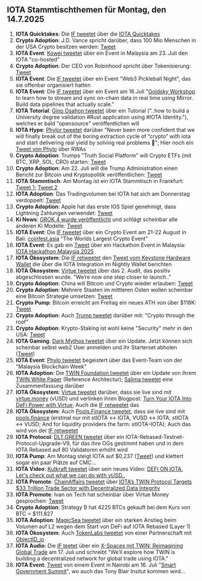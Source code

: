 ## IOTA Stammtischthemen für Montag, den 14.7.2025

1. **IOTA Quicktakes**: Die [IF tweetet](https://x.com/iota/status/1942146819133247679) über die [IOTA Quicktakes](https://youtu.be/OxMddNblHBA)
2. **Crypto Adoption**: J.D. Vance spricht darüber, dass 100 Mio Menschen in der USA Crypto besitzen werden: [Tweet](https://x.com/Vivek4real_/status/1942486229297291625)
3. **IOTA Event**: [Kowei tweetet](https://x.com/kowei1995/status/1942568969136922997) über ein Event in Malaysia am 23. Juli den IOTA "co-hosted"
4. **Crypto Adoption**: Der CEO von Robinhood spricht über Tokenisierung: [Tweet](https://x.com/coinbureau/status/1942556830342787473)
5. **IOTA Event**: Die [IF tweetet](https://x.com/iota/status/1942627995274948863) über ein Event "Web3 Pickleball Night", das sie offenbar organisiert hatten
6. **IOTA Event**: Die [IF tweetet](https://x.com/iota/status/1942961955309846706) über ein Event am 16.Juli "[Goldsky Workshop](https://www.youtube.com/live/H8FS1vUuRV0) to learn how to stream and sync on-chain data in real time using Mirror. Build data pipelines that actually scale."
7. **IOTA Totorial**: [Gino Osahon tweetet](https://x.com/gino_osahon/status/1942834435012833451) über ein Tutorial ("..how to build a University degree validation #Rust application using #IOTA Identity."), welches er bald "opensource" veröffentlichen will
8. **IOTA Hype**: [Phylor tweetet](https://x.com/PhyloIota/status/1942780526357582127) darüber "Never been more confident that we will finally break out of the boring extraction cycle of “crypto” with iota and start delivering real yield by solving real problems 💪"; Hier noch ein [Tweet von Phylo](https://x.com/PhyloIota/status/1942746341660319808) über RWAs
9. **Crypto Adoption**: Trumps "Truth Social Platform" will Crypto ETFs (mit BTC, XRP, SOL, CRO) starten: [Tweet](https://x.com/CryptosR_Us/status/1942566791282032745)
10. **Crypto Adoption**: Am 22. Juli will die Trump Administration einen Bericht zur Bitcoin und Kryptopolitik veröffentlichen: [Tweet](https://x.com/BitcoinMagazine/status/1942230205516616130)
11. **IOTA Stammtisch**: Am Montag ist ein IOTA Stammtisch in Frankfurt: [Tweet 1](https://x.com/Cigamatoi/status/1943006201991827974); [Tweet 2](https://x.com/iotashop/status/1943222696717771208)
12. **IOTA Adoption**: Das Tradingvolumen bei IOTA hat sich am Donnerstag verdoppelt: [Tweet](https://x.com/tanglelytics/status/1943113305687494973)
13. **Crypto Adoption**: Apple hat das erste IOS Spiel genehmigt, dass Lightning Zahlungen verwendet: [Tweet](https://x.com/Vivek4real_/status/1943211361175027861)
14. **Ki News**: [GROK 4 wurde veröffentlicht](https://x.com/xai/status/1943158495588815072) und schlägt scheinbar alle anderen Ki Modelle: [Tweet](https://x.com/deedydas/status/1943190393602068801)
15. **IOTA Event**: Die [IF tweetet](https://x.com/iota/status/1943298880537350653) über ein Crypto Event am 21-22 August in Bali: [coinfest.asia](https://coinfest.asia/) "The Worlds Largest Crypto Event"
16. **IOTA Event**: Es gab ein [Tweet](https://x.com/IotaRebased/status/1943295144473542723) über ein Hackathon Event in Malaysia: [IOTA Hackathon Malaysia 2025](https://lu.ma/6d0xwfqw)
17. **IOTA Ökosystem**: Die [IF retweetet](https://x.com/iota/status/1943302321175195843) den [Tweet vom Keystone Hardware Wallet](https://x.com/KeystoneWallet/status/1943297379613933645) die über die IOTA Integration im Nightly Wallet berichten
18. **IOTA Ökosystem**: [Virtue tweetet](https://x.com/Virtue_Money/status/1943324406312222874) über das 2. Audit, das positiv abgeschlossen wurde. "We’re now one step closer to launch.."
19. **Crypto Adoption**: China will Bitcoin und Crypto wieder erlauben: [Tweet](https://x.com/CryptoNewsHntrs/status/1943593008923902045)
20. **Crypto Adoption**: Mehrere Staaten im mittleren Osten wollen scheinbar eine Bitcoin Strategie umsetzen: [Tweet](https://x.com/WatcherGuru/status/1898054900006703511)
21. **Crypto Pump**: Bitcoin erreicht am Freitag ein neues ATH von über $118K: [Tweet](https://x.com/WatcherGuru/status/1943547535957651881)
22. **Crypto Adoption**: Auch [Trump tweetet](https://x.com/BitcoinMagazine/status/1943318586862321891) darüber mit: "Crypto through the roof"
23. **Crypto Adoption**: Krypto-Staking ist wohl keine "Security" mehr in den USA: [Tweet](https://x.com/coinbureau/status/1943596132703019506)
24. **IOTA Gaming**: [Dark Mythos tweetet](https://x.com/DarkMythosIOTA/status/1943315981746446584) über ein Update. Jetzt können sich scheinbar selbst web2 User anmelden und ihr Starterset abholen ([Tweet](https://x.com/DarkMythosIOTA/status/1943316380331503987))
25. **IOTA Event**: [Phylo tweetet](https://x.com/PhyloIota/status/1943632801804492935) begeistert über das Event-Team von der "Malaysia Blockchain Week"
26. **IOTA Adoption**: Die [TWIN Foundation tweetet](https://x.com/TWINGlobalOrg/status/1943661318466044082) über ein Update von ihrem [TWIN White Paper](https://t.co/7xQJRvV138) (Reference Architectur); [Salima tweetet](https://x.com/Salimasbegum/status/1943692253467185214) eine Zusammenfassung darüber
27. **IOTA Ökosystem**: [Virtue tweetet](https://x.com/Virtue_Money/status/1943662347811205166) darüber, dass sie live sind mit [virtue.money](virtue.money) (vUSD) und verlinken ihren Blogpost: [Turn Your IOTA Into DeFi Power with Virtue](https://medium.com/@Virtue_Money/turn-your-iota-into-defi-power-with-virtue-2ba260f7471c); Auch die [IF retweetet](https://x.com/iota/status/1944729431420932533) das
28. **IOTA Ökosystem**: Auch [Pools.Finance tweetet](https://x.com/PoolsFinance/status/1943679972515676603), dass sie live sind mit [pools.finance](https://www.pools.finance/) (erstmal nur mit stIOTA ↔ IOTA, VUSD ↔ IOTA, stIOTA ↔ VUSD; And for liquidity providers the farm: stIOTA–IOTA); Auch das wird von der [IF retweetet](https://x.com/iota/status/1944730244155347276)
29. **IOTA Protocol**: [DLT.GREEN tweetet](https://x.com/dlt_green/status/1943949766737416331) über ein IOTA-Rebased-Testnet-Protocol-Upgrade-V9, für das ihre OGs gestimmt haben und in dem IOTA Rebased auf 80 Validatoren erhöht wird
30. **IOTA Pump**: Am Montag steigt IOTA auf $0,237 ([Tweet](https://x.com/Vrom14286662/status/1944619045799817634)) und klettert sogar ein paar Plätze auf CMC...
31. **IOTA Video**: [Kutkraft tweetet](https://x.com/kutkraft/status/1944394975577620920) über sein neues Video: [DEFI ON IOTA. Let's check out what we can do with vUSD..](https://youtu.be/Puvn8m-Ij-M)
32. **IOTA Promote**: [ChainAffairs tweetet](https://x.com/ChainAffairs/status/1944399627345600763) über [IOTA’s TWIN Protocol Targets $33 Trillion Trade Sector with Decentralized Data Integrity](https://chainaffairs.com/iotas-twin-protocol-targets-33-trillion-trade-sector-with-decentralized-data-integrity/)
33. **IOTA Promote**: Ivan on Tech hat scheinbar über Virtue Money gesprochen: [Tweet](https://x.com/GMZeusINV/status/1944673162567807090)
34. **Crypto Adoption**: Strategy B hat 4225 BTCs gekauft bei dem Kurs von BTC = $111.827
35. **IOTA Adoption**: [MagicSea tweetet](https://x.com/MagicSeaDEX/status/1944683476868903198) über ein starken Anstieg beim Volumen auf L2 wegen dem Start von DeFi auf IOTA Rebased (Layer 1)
36. **IOTA Ökosystem**: Auch [TokenLabs tweetet](https://x.com/TokenLabsX/status/1944694532584436175) von einer Partnerschaft mit [ObjectID_io](https://x.com/ObjectID_io)
37. **IOTA Audio**: Die [IF teetet](https://x.com/iota/status/1944743689391157490) über ein [X-Spaces mit TWIN: Reimagining Global Trade](https://x.com/i/spaces/1OwxWXdDVgVKQ) am 17. Juli und schreibt "We’ll explore how TWIN is building a decentralized network for global trade using IOTA."
38. **IOTA Event**: [Tweet](https://x.com/dx5ve/status/1944673424816677276) von einem Event in Nairobi am 16. Juli "[Smart Government Summit](https://events.cioafrica.co/smart-government-summit-2025)", wo auch das Tony Blair Insitut kommen wird...
